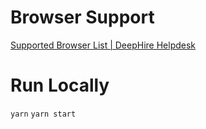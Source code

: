 # Browser Support
[Supported Browser List \| DeepHire Helpdesk](https://help.deephire.com/en/article/supported-browser-list-agyz4m/)

# Run Locally
`yarn`
`yarn start`
